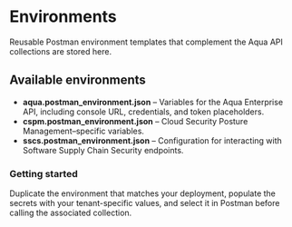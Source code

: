 # Environments

Reusable Postman environment templates that complement the Aqua API collections are stored here.

## Available environments

- **aqua.postman_environment.json** – Variables for the Aqua Enterprise API, including console URL, credentials, and token placeholders.
- **cspm.postman_environment.json** – Cloud Security Posture Management–specific variables.
- **sscs.postman_environment.json** – Configuration for interacting with Software Supply Chain Security endpoints.

### Getting started

Duplicate the environment that matches your deployment, populate the secrets with your tenant-specific values, and select it in Postman before calling the associated collection.
